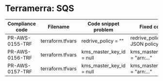 # Terramerra: SQS

Compliance code | Filename       | Code snippet problem              | Fixed code
----------------|----------------|-----------------------------------|---------------------------------
PR-AWS-0155-TRF |terraform.tfvars|redrive_policy = ""                |redrive_policy = JSON policy
PR-AWS-0156-TRF |terraform.tfvars|kms_master_key_id = null           |kms_master_key_id = "arn:..."
PR-AWS-0157-TRF |terraform.tfvars|kms_master_key_id = null           |kms_master_key_id = "arn:..."
